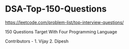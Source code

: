 # DSA-Top-150-Questions
https://leetcode.com/problem-list/top-interview-questions/

150 Questions Target
With Four Programming Language



Contributors - 1. Vijay 2. Dipesh